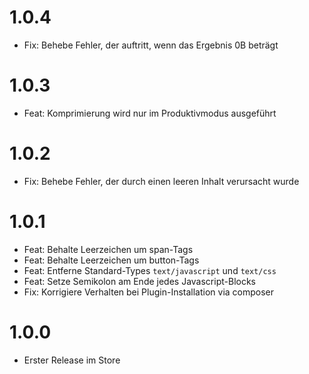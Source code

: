 # 1.0.4

* Fix: Behebe Fehler, der auftritt, wenn das Ergebnis 0B beträgt 

# 1.0.3

* Feat: Komprimierung wird nur im Produktivmodus ausgeführt

# 1.0.2

* Fix: Behebe Fehler, der durch einen leeren Inhalt verursacht wurde

# 1.0.1

* Feat: Behalte Leerzeichen um span-Tags
* Feat: Behalte Leerzeichen um button-Tags
* Feat: Entferne Standard-Types `text/javascript` und `text/css`
* Feat: Setze Semikolon am Ende jedes Javascript-Blocks
* Fix: Korrigiere Verhalten bei Plugin-Installation via composer

# 1.0.0

* Erster Release im Store
